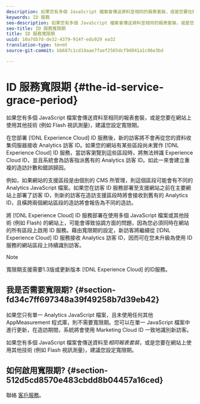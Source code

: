 ```yaml
---
description: 如果您有多個 JavaScript 檔案會傳送資料至相同的報表套裝，或是您要在網站上使用其他技術 (例如 Flash 視訊測量)，建議您設定寬限期。
keywords: ID 服務
seo-description: 如果您有多個 JavaScript 檔案會傳送資料至相同的報表套裝，或是您要在網站上使用其他技術 (例如 Flash 視訊測量)，建議您設定寬限期。
seo-title: ID 服務寬限期
title: ID 服務寬限期
uuid: 10a7db7d-de32-4379-914f-edu929 ea32
translation-type: tm+mt
source-git-commit: bb687c1cd14aae7faef2565dcf9d041a1c06e3bd

---
```



# ID 服務寬限期 {#the-id-service-grace-period}

如果您有多個 JavaScript 檔案會傳送資料至相同的報表套裝，或是您要在網站上使用其他技術 (例如 Flash 視訊測量)，建議您設定寬限期。

在您部署 [!DNL Experience Cloud] ID 服務後，新的訪客將不會再從您的資料收集伺服器接收 Analytics 訪客 ID。如果您的網站有某些區段尚未實作 [!DNL Experience Cloud] ID 服務，當訪客瀏覽到這些區段時，將無法辨識 Experience Cloud ID，並且系統會為訪客指派舊有的 Analytics 訪客 ID。如此一來會建立重複的造訪計數和錯誤歸因。

例如，如果網站的支援區段是由個別的 CMS 所管理，則這個區段可能會有不同的 Analytics JavaScript 檔案。如果您在訪客 ID 服務部署至支援網站之前在主要網站上部署了訪客 ID，則新的訪客在造訪支援區段時將會接收到舊有的 Analytics ID，且橫跨兩個網站區段的造訪將會報告為不同的造訪。

將 [!DNL Experience Cloud] ID 服務部署在使用多個 JavaScript 檔案或其他技術 (例如 Flash) 的網站上，可能會導致協調方面的問題，因為您必須同時在網站的所有區段上啟用 ID 服務。藉由寬限期的設定，新訪客將繼續從 [!DNL Experience Cloud] ID 服務接收 Analytics 訪客 ID，因而可在您未升級為使用 ID 服務的網站區段上持續識別訪客。

>[!NOTE]
>
>寬限期支援需要1.3版或更新版本 [!DNL Experience Cloud] 的ID服務。

## 我是否需要寬限期? {#section-fd34c7ff697348a39f49258b7d39eb42}

如果您只有單一 Analytics JavaScript 檔案，且未使用任何其他 AppMeasurement 程式庫，則不需要寬限期。您可以在單一 JavaScript 檔案中進行更新，在造訪期間，系統將會使用 Marketing Cloud ID 一致地識別新訪客。

如果您有多個 JavaScript 檔案會傳送資料至*相同報表套裝*，或是您要在網站上使用其他技術 (例如 Flash 視訊測量)，建議您設定寬限期。

## 如何啟用寬限期? {#section-512d5cd8570e483cbdd8b04457a16ced}

聯絡 [客戶服務](https://helpx.adobe.com/marketing-cloud/contact-support.html)。
